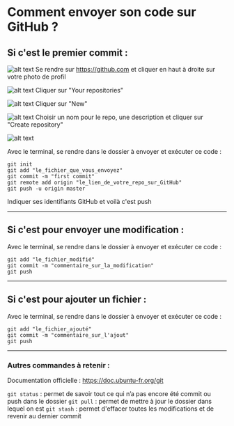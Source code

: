 # Comment envoyer son code sur GitHub ?

## Si c'est le premier commit :

![alt text](https://github.com/LaManuAmiens/lessons/blob/master/GitHub/GitHub1.png)
Se rendre sur https://github.com et cliquer en haut à droite sur votre photo de profil

![alt text](https://github.com/LaManuAmiens/lessons/blob/master/GitHub/GitHub2.png)
Cliquer sur "Your repositories"

![alt text](https://github.com/LaManuAmiens/lessons/blob/master/GitHub/GitHub3.png)
Cliquer sur "New"

![alt text](https://github.com/LaManuAmiens/lessons/blob/master/GitHub/GitHub4.png)
Choisir un nom pour le repo, une description et cliquer sur "Create repository"

![alt text](https://github.com/LaManuAmiens/lessons/blob/master/GitHub/GitHub5.png)

Avec le terminal, se rendre dans le dossier à envoyer et exécuter ce code :


```
git init
git add "le_fichier_que_vous_envoyez"
git commit -m "first commit"
git remote add origin "le_lien_de_votre_repo_sur_GitHub"
git push -u origin master
```

Indiquer ses identifiants GitHub et voilà c'est push 

----

## Si c'est pour envoyer une modification :

Avec le terminal, se rendre dans le dossier à envoyer et exécuter ce code :

```
git add "le_fichier_modifié"
git commit -m "commentaire_sur_la_modification"
git push
```

----

## Si c'est pour ajouter un fichier :

Avec le terminal, se rendre dans le dossier à envoyer et exécuter ce code :

```
git add "le_fichier_ajouté"
git commit -m "commentaire_sur_l'ajout"
git push
```

----

### Autres commandes à retenir :

Documentation officielle : https://doc.ubuntu-fr.org/git

`git status` : permet de savoir tout ce qui n’a pas encore été commit ou push dans le dossier
`git pull` : permet de mettre à jour le dossier dans lequel on est
`git stash` : permet d'effacer toutes les modifications et de revenir au dernier commit
